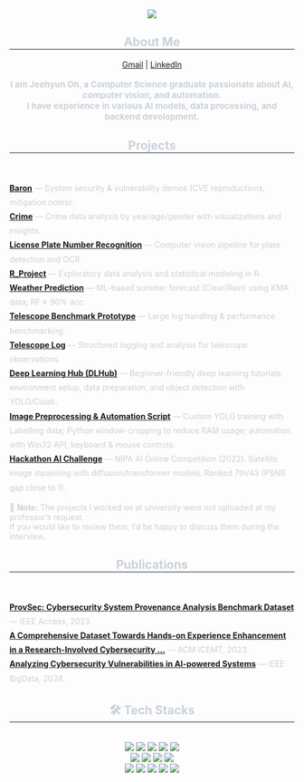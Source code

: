 <div align= "center">
    <img src="https://capsule-render.vercel.app/api?type=rect&color=070e2c&height=240&text=Jeehyun%20Oh&animation=&fontColor=ffffff&fontSize=70" />
</div>

<div align= "center"> 
    <h2 style="border-bottom: 1px solid #21262d; color: #c9d1d9;"> About Me </h2>  
    <div align="center">
        <a href="mailto:jeehyun.oh98@gmail.com">Gmail</a> | 
        <a href="https://www.linkedin.com/in/jeehyun-oh-967754261/">LinkedIn</a>
    </div>
    <br>
    <div style="font-weight: 700; font-size: 15px; text-align: center; color: #c9d1d9;"> 
        I am Jeehyun Oh, a Computer Science graduate passionate about AI, computer vision, and automation. <br>
        I have experience in various AI models, data processing, and backend development. 
    </div> 
</div>

<div align= "center">
    <h2 style="border-bottom: 1px solid #21262d; color: #c9d1d9;"> Projects </h2> <br> 
</div>

<ul style="list-style: none; padding-left: 0; line-height: 1.8; color:#c9d1d9;">

  <li>
    <a href="https://github.com/GhyunOh/Project/tree/main/Baron"><b>Baron</b></a> — System security & vulnerability demos (CVE reproductions, mitigation notes).
  </li>

  <li>
    <a href="https://github.com/GhyunOh/Project/tree/main/Crime"><b>Crime</b></a> — Crime data analysis by year/age/gender with visualizations and insights.
  </li>

  <li>
    <a href="https://github.com/GhyunOh/Project/tree/main/License-plate-number-recognition"><b>License Plate Number Recognition</b></a> — Computer vision pipeline for plate detection and OCR.
  </li>

  <li>
    <a href="https://github.com/GhyunOh/Project/tree/main/R_Project"><b>R_Project</b></a> — Exploratory data analysis and statistical modeling in R.
  </li>

  <li>
    <a href="https://github.com/GhyunOh/Project/tree/main/Weather%20prediction"><b>Weather Prediction</b></a> — ML-based summer forecast (Clear/Rain) using KMA data; RF ≥ 90% acc.
  </li>

  <li>
    <a href="https://github.com/GhyunOh/Project/tree/main/telescope-benchmark-prototype"><b>Telescope Benchmark Prototype</b></a> — Large log handling & performance benchmarking.
  </li>

  <li>
    <a href="https://github.com/GhyunOh/Project/tree/main/telscope-log"><b>Telescope Log</b></a> — Structured logging and analysis for telescope observations.
  </li>

  <li>
    <a href="https://deeplearning-hub.github.io/"><b>Deep Learning Hub (DLHub)</b></a> — Beginner-friendly deep learning tutorials: environment setup, data preparation, and object detection with YOLO/Colab.
  </li>

  <li>
    <a href="#"><b>Image Preprocessing & Automation Script</b></a> — Custom YOLO training with LabelImg data; Python window-cropping to reduce RAM usage; automation with Win32 API, keyboard & mouse controls.
  </li>

  <li>
    <a href="#"><b>Hackathon AI Challenge</b></a> — NIPA AI Online Competition (2022). Satellite image inpainting with diffusion/transformer models. Ranked 7th/43 (PSNR gap close to 1).
  </li>

</ul>

<div style="font-size: 14px; color: #c9d1d9; margin-top: 10px;">
    📌 <b>Note:</b> The projects I worked on at university were not uploaded at my professor’s request.<br>
    If you would like to review them, I’d be happy to discuss them during the interview.
</div>

<div align= "center">
    <h2 style="border-bottom: 1px solid #21262d; color: #c9d1d9;"> Publications </h2> <br> 
</div>

<ul style="list-style: none; padding-left: 0; line-height: 1.8; color:#c9d1d9;">

  <li>
    <a href="https://ieeexplore.ieee.org/abstract/document/10197743"><b>ProvSec: Cybersecurity System Provenance Analysis Benchmark Dataset</b></a> — IEEE Access, 2023.
  </li>

  <li>
    <a href="https://dl.acm.org/doi/abs/10.1145/3585059.3611416"><b>A Comprehensive Dataset Towards Hands-on Experience Enhancement in a Research-Involved Cybersecurity ...</b></a> — ACM ICEMT, 2023.
  </li>

  <li>
    <a href="https://ieeexplore.ieee.org/document/10773925"><b>Analyzing Cybersecurity Vulnerabilities in AI-powered Systems</b></a> — IEEE BigData, 2024.
  </li>

</ul>

<div align= "center">
    <h2 style="border-bottom: 1px solid #21262d; color: #c9d1d9;"> 🛠️ Tech Stacks </h2> <br> 
    <div style="margin: 0 auto; text-align: center;" align= "center"> 
        <img src="https://img.shields.io/badge/C++-00599C?style=flat-square&logo=C%2B%2B&logoColor=white">
        <img src="https://img.shields.io/badge/Python-3776AB?style=flat-square&logo=Python&logoColor=white">
        <img src="https://img.shields.io/badge/PyTorch-EE4C2C?style=flat-square&logo=PyTorch&logoColor=white">
        <img src="https://img.shields.io/badge/Tensorflow-FF6F00?style=flat-square&logo=Tensorflow&logoColor=white">
        <img src="https://img.shields.io/badge/Java-007396?style=flat-square&logo=Java&logoColor=white">
        <br/>
        <img src="https://img.shields.io/badge/MySQL-4479A1?style=flat-square&logo=MySQL&logoColor=white">
        <img src="https://img.shields.io/badge/MongoDB-47A248?style=flat-square&logo=MongoDB&logoColor=white">
        <img src="https://img.shields.io/badge/Github-181717?style=flat-square&logo=Github&logoColor=white">
        <img src="https://img.shields.io/badge/Git-F05032?style=flat-square&logo=Git&logoColor=white">
        <br/>
        <img src="https://img.shields.io/badge/Docker-2496ED?style=flat-square&logo=Docker&logoColor=white">
        <img src="https://img.shields.io/badge/Django-092E20?style=flat-square&logo=Django&logoColor=white">
        <img src="https://img.shields.io/badge/Linux-FCC624?style=flat-square&logo=Linux&logoColor=white">
        <img src="https://img.shields.io/badge/Oracle-F80000?style=flat-square&logo=Oracle&logoColor=white">
        <img src="https://img.shields.io/badge/Slack-4A154B?style=flat-square&logo=Slack&logoColor=white">
        <br/>
    </div>
</div>
